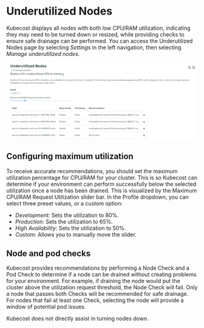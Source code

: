 # Underutilized Nodes

Kubecost displays all nodes with both low CPU/RAM utilization, indicating they may need to be turned down or resized, while providing checks to ensure safe drainage can be performed.
You can access the Underutilized Nodes page by selecting *Settings* in the left navigation, then selecting *Manage underutilized nodes*.

![Underutilized Nodes](/images/underutilizednodes.png)

## Configuring maximum utilization

To receive accurate recommendations, you should set the maximum utilization percentage for CPU/RAM for your cluster. This is so Kubecost can determine if your environment can perform successfully below the selected utilization once a node has been drained. This is visualized by the Maximum CPU/RAM Request Utilization slider bar. In the Profile dropdown, you can select three preset values, or a custom option:

* *Development*: Sets the utilization to 80%.
* *Production*: Sets the utilization to 65%.
* *High Availability*: Sets the utilization to 50%.
* *Custom*: Allows you to manually move the slider.

## Node and pod checks

Kubecost provides recommendations by performing a Node Check and a Pod Check to determine if a node can be drained without creating problems for your environment. For example, if draining the node would put the cluster above the utilization request threshold, the Node Check will fail. Only a node that passes both Checks will be recommended for safe drainage. For nodes that fail at least one Check, selecting the node will provide a window of potential pod issues.

Kubecost does not directly assist in turning nodes down.
